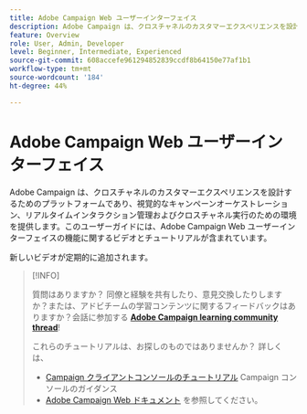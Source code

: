 ```yaml
---
title: Adobe Campaign Web ユーザーインターフェイス
description: Adobe Campaign は、クロスチャネルのカスタマーエクスペリエンスを設計するためのプラットフォームであり、視覚的なキャンペーンオーケストレーション、リアルタイムインタラクション管理およびクロスチャネル実行のための環境を提供します。このユーザーガイドには、Adobe Campaign Web ユーザーインターフェイスの機能に関するビデオとチュートリアルが含まれています。
feature: Overview
role: User, Admin, Developer
level: Beginner, Intermediate, Experienced
source-git-commit: 608accefe961294852839ccdf8b64150e77af1b1
workflow-type: tm+mt
source-wordcount: '184'
ht-degree: 44%

---
```


# Adobe Campaign Web ユーザーインターフェイス

Adobe Campaign は、クロスチャネルのカスタマーエクスペリエンスを設計するためのプラットフォームであり、視覚的なキャンペーンオーケストレーション、リアルタイムインタラクション管理およびクロスチャネル実行のための環境を提供します。このユーザーガイドには、Adobe Campaign Web ユーザーインターフェイスの機能に関するビデオとチュートリアルが含まれています。

新しいビデオが定期的に追加されます。

>[!INFO]
> 
> 質問はありますか？ 同僚と経験を共有したり、意見交換したりしますか？または、アドビチームの学習コンテンツに関するフィードバックはありますか？会話に参加する **[Adobe Campaign learning community thread](https://experienceleaguecommunities.adobe.com:443/t5/adobe-campaign-classic/join-the-discussion-on-adobe-campaign-learning/td-p/419096)**!
>
>
> これらのチュートリアルは、お探しのものではありませんか？
> 詳しくは、
> 
> * [Campaign クライアントコンソールのチュートリアル](https://experienceleague.adobe.com/docs/campaign-learn/tutorials/overview.html?lang=ja) Campaign コンソールのガイダンス
> * [Adobe Campaign Web ドキュメント](https://experienceleague.adobe.com/docs/campaign-web/v8/campaign-web-home.html) を参照してください。

<div id="recs-overview-body-1"></div>
<div id="recs-overview-body-2"></div>
<div id="recs-overview-body-3"></div>
<div id="recs-overview-body-4"></div>
<div id="recs-overview-body-5"></div>
<div id="recs-overview-body-6"></div>

<div id="staff-picks-section">
</div>
